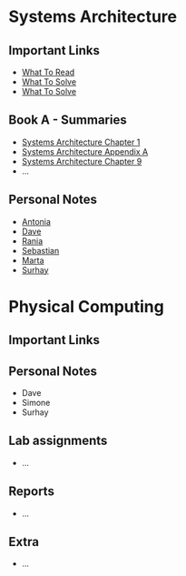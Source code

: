 

# Systems Architecture 
## Important Links
* [What To Read](sys_arch_wtr.pdf)
* [What To Solve](sys-arch-wts.pdf)
* [What To Solve](thebook.pdf)

## Book A - Summaries
* [Systems Architecture Chapter 1](sa_chapter1.md)
* [Systems Architecture Appendix A](sa_appendixa.md)
* [Systems Architecture Chapter 9](sa_chapter9.md)
* ...

## Personal Notes
* [Antonia](group/antonia.md)
* [Dave](group/dave.md)
* [Rania](group/rania.md)
* [Sebastian](group/sebastian.md)
* [Marta](group/marta.md)
* [Surhay](group/surhay.md)

# Physical Computing
## Important Links

## Personal Notes
* Dave
* Simone
* Surhay

## Lab assignments
* ...

## Reports
* ...

## Extra
* ...

